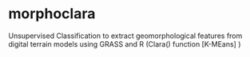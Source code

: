 morphoclara
===========

Unsupervised Classification to extract geomorphological features from digital terrain models using GRASS and R (Clara() function [K-MEans] )
